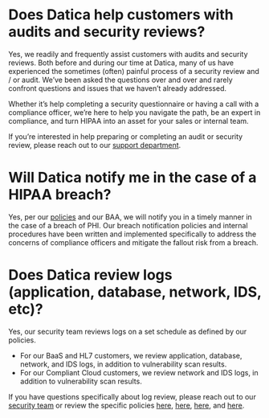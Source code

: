 # Does Datica help customers with audits and security reviews?

Yes, we readily and frequently assist customers with audits and security reviews. Both before and during our time at Datica, many of us have experienced the sometimes (often) painful process of a security review and / or audit. We’ve been asked the questions over and over and rarely confront questions and issues that we haven’t already addressed.

Whether it’s help completing a security questionnaire or having a call with a compliance officer, we’re here to help you navigate the path, be an expert in compliance, and turn HIPAA into an asset for your sales or internal team.

If you’re interested in help preparing or completing an audit or security review, please reach out to our [support department][1].

# Will Datica notify me in the case of a HIPAA breach?

Yes, per our [policies][2] and our BAA, we will notify you in a timely manner in the case of a breach of PHI. Our breach notification policies and internal procedures have been written and implemented specifically to address the concerns of compliance officers and mitigate the fallout risk from a breach.

# Does Datica review logs (application, database, network, IDS, etc)?

Yes, our security team reviews logs on a set schedule as defined by our policies.

- For our BaaS and HL7 customers, we review application, database, network, and IDS logs, in addition to vulnerability scan results.
- For our Compliant Cloud customers, we review network and IDS logs, in addition to vulnerability scan results.  

If you have questions specifically about log review, please reach out to our [security team][3] or review the specific policies [here][4], [here][5], [here][6], and [here][7]. 


[1]:	mailto:support@datica.com
[2]:	https://policy.datica.com/#catalyze-breach-policy
[3]:	mailto:security@datica.com
[4]:	https://policy.datica.com/#auditing-policies
[5]:	https://policy.datica.com/#intrusion-detection-policy
[6]:	https://policy.datica.com/#data-integrity-policy
[7]:	https://policy.datica.com/#vulnerability-scanning-policy97
